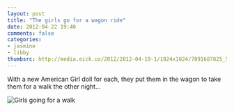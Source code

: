 ```yaml
---
layout: post
title: "The girls go for a wagon ride"
date: 2012-04-22 19:40
comments: false
categories: 
- jasmine
- libby
thumbsrc: http://media.eick.us/2012/2012-04-19-1/1024x1024/7091687825_5c348903da_o.jpg
---
```

With a new American Girl doll for each, they put them in the wagon to take them for a walk the other night...



![Girls going for a walk](http://media.eick.us/media/photographs/2012/2012-04-19-1/7091687825_5c348903da_o.jpg)

